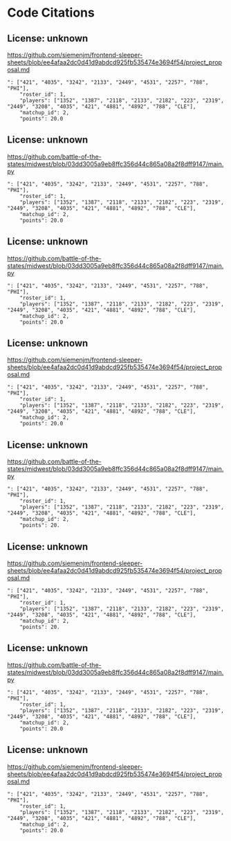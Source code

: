 # Code Citations

## License: unknown
https://github.com/siemenjm/frontend-sleeper-sheets/blob/ee4afaa2dc0d41d9abdcd925fb535474e3694f54/project_proposal.md

```
": ["421", "4035", "3242", "2133", "2449", "4531", "2257", "788", "PHI"],
    "roster_id": 1,
    "players": ["1352", "1387", "2118", "2133", "2182", "223", "2319", "2449", "3208", "4035", "421", "4881", "4892", "788", "CLE"],
    "matchup_id": 2,
    "points": 20.0
```


## License: unknown
https://github.com/battle-of-the-states/midwest/blob/03dd3005a9eb8ffc356d44c865a08a2f8dff9147/main.py

```
": ["421", "4035", "3242", "2133", "2449", "4531", "2257", "788", "PHI"],
    "roster_id": 1,
    "players": ["1352", "1387", "2118", "2133", "2182", "223", "2319", "2449", "3208", "4035", "421", "4881", "4892", "788", "CLE"],
    "matchup_id": 2,
    "points": 20.0
```


## License: unknown
https://github.com/battle-of-the-states/midwest/blob/03dd3005a9eb8ffc356d44c865a08a2f8dff9147/main.py

```
": ["421", "4035", "3242", "2133", "2449", "4531", "2257", "788", "PHI"],
    "roster_id": 1,
    "players": ["1352", "1387", "2118", "2133", "2182", "223", "2319", "2449", "3208", "4035", "421", "4881", "4892", "788", "CLE"],
    "matchup_id": 2,
    "points": 20.0
```


## License: unknown
https://github.com/siemenjm/frontend-sleeper-sheets/blob/ee4afaa2dc0d41d9abdcd925fb535474e3694f54/project_proposal.md

```
": ["421", "4035", "3242", "2133", "2449", "4531", "2257", "788", "PHI"],
    "roster_id": 1,
    "players": ["1352", "1387", "2118", "2133", "2182", "223", "2319", "2449", "3208", "4035", "421", "4881", "4892", "788", "CLE"],
    "matchup_id": 2,
    "points": 20.0
```


## License: unknown
https://github.com/battle-of-the-states/midwest/blob/03dd3005a9eb8ffc356d44c865a08a2f8dff9147/main.py

```
": ["421", "4035", "3242", "2133", "2449", "4531", "2257", "788", "PHI"],
    "roster_id": 1,
    "players": ["1352", "1387", "2118", "2133", "2182", "223", "2319", "2449", "3208", "4035", "421", "4881", "4892", "788", "CLE"],
    "matchup_id": 2,
    "points": 20.
```


## License: unknown
https://github.com/siemenjm/frontend-sleeper-sheets/blob/ee4afaa2dc0d41d9abdcd925fb535474e3694f54/project_proposal.md

```
": ["421", "4035", "3242", "2133", "2449", "4531", "2257", "788", "PHI"],
    "roster_id": 1,
    "players": ["1352", "1387", "2118", "2133", "2182", "223", "2319", "2449", "3208", "4035", "421", "4881", "4892", "788", "CLE"],
    "matchup_id": 2,
    "points": 20.
```


## License: unknown
https://github.com/battle-of-the-states/midwest/blob/03dd3005a9eb8ffc356d44c865a08a2f8dff9147/main.py

```
": ["421", "4035", "3242", "2133", "2449", "4531", "2257", "788", "PHI"],
    "roster_id": 1,
    "players": ["1352", "1387", "2118", "2133", "2182", "223", "2319", "2449", "3208", "4035", "421", "4881", "4892", "788", "CLE"],
    "matchup_id": 2,
    "points": 20.0
```


## License: unknown
https://github.com/siemenjm/frontend-sleeper-sheets/blob/ee4afaa2dc0d41d9abdcd925fb535474e3694f54/project_proposal.md

```
": ["421", "4035", "3242", "2133", "2449", "4531", "2257", "788", "PHI"],
    "roster_id": 1,
    "players": ["1352", "1387", "2118", "2133", "2182", "223", "2319", "2449", "3208", "4035", "421", "4881", "4892", "788", "CLE"],
    "matchup_id": 2,
    "points": 20.0
```

